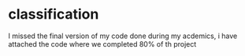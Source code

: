 # classification
I missed the final version of my code done during my acdemics, i have attached the code where we completed 80% of th project
